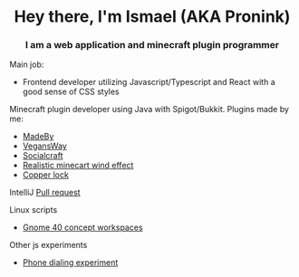 <h1 align=center>
  Hey there, I'm Ismael (AKA Pronink)
</h1>

<h3 align=center>
  I am a web application and minecraft plugin programmer
</h3>

Main job:
  - Frontend developer utilizing Javascript/Typescript and React with a good sense of CSS styles

Minecraft plugin developer using Java with Spigot/Bukkit. Plugins made by me:

  - [MadeBy](https://github.com/Pronink/madeBy)
  - [VegansWay](https://github.com/Pronink/vegansWay)
  - [Socialcraft](https://github.com/Pronink/socialcraft_plugin)
  - [Realistic minecart wind effect](https://github.com/Pronink/realistic-minecart-wind-effect)
  - [Copper lock](https://github.com/Pronink/copper-lock)

IntelliJ [Pull request](https://github.com/JetBrains/intellij-community/pull/2565)

Linux scripts
  - [Gnome 40 concept workspaces](https://github.com/Pronink/gnome40-workspaces-concept?tab=readme-ov-file)

Other js experiments
  - [Phone dialing experiment](https://github.com/Pronink/phone-dialing-react)
